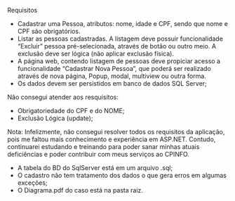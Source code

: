 Requisitos
- Cadastrar uma Pessoa, atributos:  nome, idade e CPF, sendo que nome e CPF são obrigatórios.
- Listar as pessoas cadastradas. A listagem deve possuir funcionalidade “Excluir” pessoa pré-selecionada, através de botão ou outro meio. A exclusão deve ser lógica (não aplicar exclusão física).
- A página web, contendo listagem de pessoas deve propiciar acesso a funcionalidade “Cadastrar Nova Pessoa”, que poderá ser realizado através de nova página, Popup, modal, multiview ou outra forma.
- Os dados devem ser persistidos em banco de dados SQL Server;

Não consegui atender aos resquisitos:
- Obrigatoriedade do CPF e do NOME;
- Exclusão Lógica (update);

Nota:
Infelizmente, não consegui resolver todos os requisitos da aplicação, pois me faltou mais conhecimento e experiência em ASP.NET. Contudo, continuarei estudando e treinando para poder sanar minhas atuais deficiências e poder contribuir com meus serviços ao CPINFO.

- A tabela do BD do SqlServer está em um arquivo .sql;
- O cadastro não tem tratamento dos dados o que gera erros em algumas exceções;
- O Diagrama.pdf do caso está na pasta raiz.
